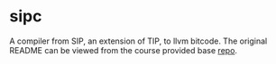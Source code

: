 sipc
=========
A compiler from SIP, an extension of TIP, to llvm bitcode. The original README can be viewed from the course provided base [repo](https://github.com/matthewbdwyer/tipc/).
